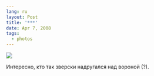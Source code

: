 ```yaml
---
lang: ru
layout: Post
title: '***'
date: Apr 7, 2008
tags:
  - photos
---
```


![](http://wow.sapegin.me/3T1Z0x0t1X1y/sapegin-artem-20d-2008-04-06-496-9602.jpg)

Интересно, кто так зверски надругался над вороной (?).
